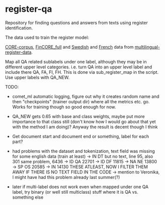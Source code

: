 # register-qa

Repository for finding questions and answers from texts using register identification. 

The data used to train the register model:

[CORE-corpus](https://github.com/TurkuNLP/CORE-corpus), [FinCORE_full](https://github.com/TurkuNLP/FinCORE_full/releases/tag/v1.0) and [Swedish](https://github.com/TurkuNLP/multilingual-register-data/tree/main/SweCORE/files-with-mt) and [French](https://github.com/TurkuNLP/multilingual-register-data/tree/main/FreCORE/files-with-mt) data from [multilingual-register-data](https://github.com/TurkuNLP/multilingual-register-data).

Map all QA related sublabels under one label, although they may be in different upper level categories. i.e. turn QA into an upper level label and include there QA, FA, FI, FH. This is done via sub_register_map in the script. Use upper labels with QA_NEW.

TODO:

- comet_ml automatic logging, figure out why it creates random name and then "checkpoints" (trainer output dir) where all the metrics etc. go. Works for training though so good enough for now.
- QA_NEW gets 0.65 with base and class weights, maybe put more importance to that class still (don't know how I would go about that yet with the method I am doing)? Anyway the result is decent though I think

- Get document start and document end or something, label for each part?

- had problems with the dataset and tokenization, text field was missing for some english data (train at least)
-> IN DT but no text, line 95, also 301 same problem, 6436
-> ID QA 22701
-> ID DF 11815
-> NA NE 13800
-> SP OS 20585
-> IN 14130
THESE ATLEAST, NOW I FILTER THEM AWAY IF THERE IS NO TEXT FIELD IN THE CODE
-> mention to Veronika, I might have had this problem already last summer(?)


- later if multi-label does not work even when mapped under one QA label, try binary (or well still multiclass) stuff where it is QA vs. something else